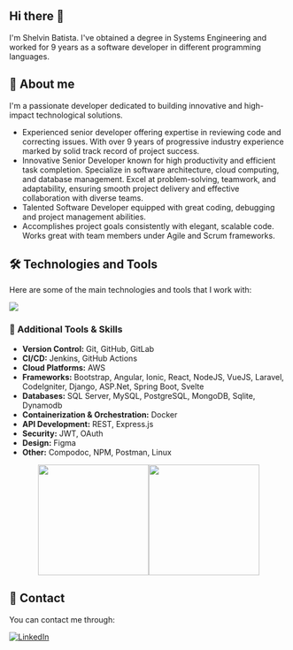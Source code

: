## Hi there 👋
I'm Shelvin Batista. I've obtained a degree in Systems Engineering and worked for 9 years as a software developer in different programming languages.

## 🚀 About me

I'm a passionate developer dedicated to building innovative and high-impact technological solutions.

- Experienced senior developer offering expertise in reviewing code and correcting issues. With over 9 years of progressive industry experience marked by solid track record of project success. 
- Innovative Senior Developer known for high productivity and efficient task completion. Specialize in software architecture, cloud computing, and database management. Excel at problem-solving, teamwork, and adaptability, ensuring smooth project delivery and effective collaboration with diverse teams. 
- Talented Software Developer equipped with great coding, debugging and project management abilities. 
- Accomplishes project goals consistently with elegant, scalable code. Works great with team members under Agile and Scrum frameworks.

## 🛠️ Technologies and Tools 

Here are some of the main technologies and tools that I work with:

<p align="left">
  <a href="https://github.com/dev-shelvin-batista"><img src="https://skillicons.dev/icons?i=angular,ts,js,java,css,docker,aws,bash,bitbucket,bootstrap,cs,django,dynamodb,express,figma,git,github,gitlab,html,htmx,jenkins,jquery,laravel,kubernetes,less,linux,md,maven,mongodb,mysql,nestjs,nginx,nodejs,npm,php,postgres,postman,powershell,py,rabbitmq,react,redux,sass,sqlite,stackoverflow,svelte,svg,ubuntu,vscode,vue"></a>
</p>

### 🧰 Additional Tools & Skills

- **Version Control:** Git, GitHub, GitLab
- **CI/CD:** Jenkins, GitHub Actions
- **Cloud Platforms:** AWS
- **Frameworks:** Bootstrap, Angular, Ionic, React, NodeJS, VueJS, Laravel, CodeIgniter, Django, ASP.Net, Spring Boot, Svelte
- **Databases:** SQL Server, MySQL, PostgreSQL, MongoDB, Sqlite, Dynamodb
- **Containerization & Orchestration:** Docker
- **API Development:** REST, Express.js
- **Security:** JWT, OAuth
- **Design:** Figma
- **Other:** Compodoc, NPM, Postman, Linux

<div style="display:flex; justify-content:center;">
  <img height="200" src="https://github-readme-stats.vercel.app/api?username=dev-shelvin-batista&theme=github_dark" />
  <img height="200" src="https://github-readme-stats.vercel.app/api/top-langs?username=dev-shelvin-batista&layout=compact&langs_count=8&card_width=320&theme=github_dark" />
</div>


## 💬 Contact 
You can contact me through:

[![LinkedIn](https://img.shields.io/badge/LinkedIn-0A66C2.svg?style=for-the-badge&logo=LinkedIn&logoColor=white)](https://www.linkedin.com/in/shelvin-batista-batista)


